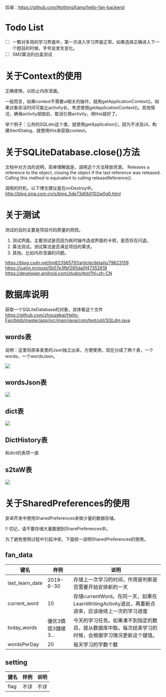 后端：https://github.com/NothingXiang/hello-fan-backend 

# Todo List
- [ ] 一繁对多简的学习界面中，第一次进入学习界面正常，如果选择正确进入下一个题目的时候，字号会发生变化。
- [ ] SM2算法的白盒测试

# 关于Context的使用

正确使用，以防止内存泄漏。

一般而言，如果context不需要ui相关的操作，就用getApplicationContext()。如果对象存活时间可能比activity长，考虑使用getApplicationContext()。其他情况，确保activity销毁前，取消引用activity，用this就好了。

举个例子：公共的SQLdm这个类，就使用getApplication()，因为不涉及UI。构建AlertDialog，就使用this来获取context。

# 关于SQLiteDatabase.close()方法

文档中对方法的说明，简单理解就是，调用这个方法释放资源。
Releases a reference to the object, closing the object if the last reference was released. Calling this method is equivalent to calling releaseReference().

调用的时机，以下博文建议是在onDestroy中。
http://blog.sina.com.cn/s/blog_5de73d0b0102w0g0.html

# 关于测试

测试的目的主要是项目代码质量的把控。

1. 测试界面。主要测试是否因为耗时操作造成界面的卡顿，是否存在闪退。
2. 算法测试。测试算法是否满足项目的需求。
3. 其他。比如内存泄漏的问题。

https://blog.csdn.net/lmj623565791/article/details/79623159
https://juejin.im/post/5b57e3fbf265da0f47352618
https://developer.android.com/studio/test?hl=zh-CN

# 数据库说明

获取一个SQLiteDatabase的对象，具体看这个文件
https://github.com/zhouzekai/Hello-Fan/blob/master/app/src/main/java/com/test/util/SQLdm.java

## words表

说明：这里将原来表里的Json独立出来，方便使用，现在分成了两个表，一个words，一个wordsJson。

![](img/db_words.png)

## wordsJson表

![](img/db_wordsJson.png)

## dict表

![](img/db_dict.png)

## DictHistory表

和dict的表项一直

## s2taW表

![](img/db_s2aw.png)

# 关于SharedPreferences的使用

安卓开发中使用SharedPreferences来做少量的数据存储。

!! 切记，请不要存储大量数据到SharePreferences中。

为了避免使用过程中引起冲突，下面统一说明SharedPreferences的使用。

## fan_data

键名 | 样例 | 说明
---- | --- | ---
last_learn_date | 2019-6-30 | 存储上一次学习的时间，作用是判断是否需要开始安排新的一天
current_word | 10 | 存储currentWord。在同一天，如果在LearnWritingActivity退出，再重新点进来，应该继续上一次的学习进度
today_words | 優优3償偿3儲储3... | 今天的学习任务。如果凑不到指定的数目，就从数据库中取。每次结束学习的时候，会根据学习情况更新这个键值。
wordsPerDay | 20 | 每天学习的字数个数

## setting

键名 | 样例 | 说明
---- | --- | ---
flag | 不详 | 不详
